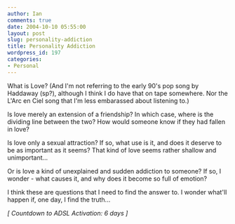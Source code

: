 ```yaml
---
author: Ian
comments: true
date: 2004-10-10 05:55:00
layout: post
slug: personality-addiction
title: Personality Addiction
wordpress_id: 197
categories:
- Personal
---
```


What is Love?  (And I'm not referring to the early 90's pop song by Haddaway (sp?), although I think I do have that on tape somewhere.  Nor the L'Arc en Ciel song that I'm less embarassed about listening to.)  

Is love merely an extension of a friendship?  In which case, where is the dividing line between the two?  How would someone know if they had fallen in love?  

Is love only a sexual attraction?  If so, what use is it, and does it deserve to be as important as it seems?  That kind of love seems rather shallow and unimportant...  

Or is love a kind of unexplained and sudden addiction to someone?  If so, I wonder - what causes it, and why does it become so full of emotion?  

I think these are questions that I need to find the answer to.  I wonder what'll happen if, one day, I find the truth...  

*[ Countdown to ADSL Activation: 6 days ]*
